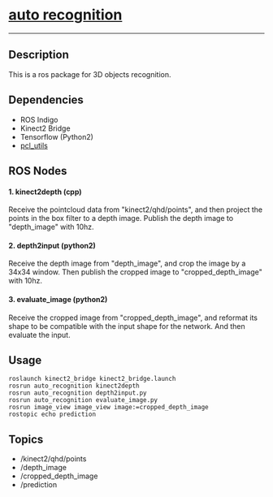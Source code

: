 # [auto recognition](https://www.youtube.com/watch?v=RnQiQT0xHU0)
---
## Description
This is a ros package for 3D objects recognition. 

## Dependencies
- ROS Indigo
- Kinect2 Bridge
- Tensorflow (Python2)
- [pcl_utils](https://github.com/wsnewman/learning_ros/tree/master/Part_3/pcl_utils)

## ROS Nodes
#### 1. kinect2depth (cpp)
Receive the pointcloud data from "kinect2/qhd/points", and then project the points in the box filter to a depth image. Publish the depth image to "depth_image" with 10hz.

#### 2. depth2input (python2)
Receive the depth image from "depth_image", and crop the image by a 34x34 window. Then publish the cropped image to "cropped_depth_image" with 10hz.

#### 3. evaluate_image (python2)
Receive the cropped image from "cropped_depth_image", and reformat its shape to be compatible with the input shape for the network. And then evaluate the input.

## Usage
```shell
roslaunch kinect2_bridge kinect2_bridge.launch
rosrun auto_recognition kinect2depth
rosrun auto_recognition depth2input.py
rosrun auto_recognition evaluate_image.py
rosrun image_view image_view image:=cropped_depth_image
rostopic echo prediction
```

## Topics
- /kinect2/qhd/points
- /depth_image
- /cropped_depth_image
- /prediction
